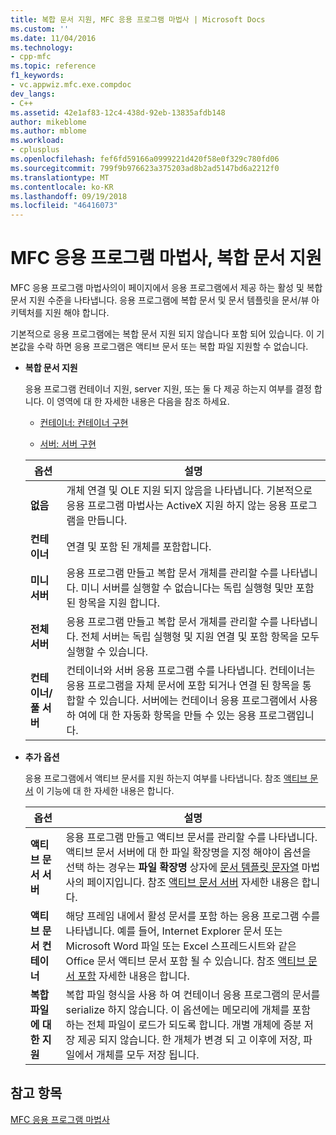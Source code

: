 ```yaml
---
title: 복합 문서 지원, MFC 응용 프로그램 마법사 | Microsoft Docs
ms.custom: ''
ms.date: 11/04/2016
ms.technology:
- cpp-mfc
ms.topic: reference
f1_keywords:
- vc.appwiz.mfc.exe.compdoc
dev_langs:
- C++
ms.assetid: 42e1af83-12c4-438d-92eb-13835afdb148
author: mikeblome
ms.author: mblome
ms.workload:
- cplusplus
ms.openlocfilehash: fef6fd59166a0999221d420f58e0f329c780fd06
ms.sourcegitcommit: 799f9b976623a375203ad8b2ad5147bd6a2212f0
ms.translationtype: MT
ms.contentlocale: ko-KR
ms.lasthandoff: 09/19/2018
ms.locfileid: "46416073"
---
```

# <a name="compound-document-support-mfc-application-wizard"></a>MFC 응용 프로그램 마법사, 복합 문서 지원

MFC 응용 프로그램 마법사의이 페이지에서 응용 프로그램에서 제공 하는 활성 및 복합 문서 지원 수준을 나타냅니다. 응용 프로그램에 복합 문서 및 문서 템플릿을 문서/뷰 아키텍처를 지원 해야 합니다.

기본적으로 응용 프로그램에는 복합 문서 지원 되지 않습니다 포함 되어 있습니다. 이 기본값을 수락 하면 응용 프로그램은 액티브 문서 또는 복합 파일 지원할 수 없습니다.

- **복합 문서 지원**

   응용 프로그램 컨테이너 지원, server 지원, 또는 둘 다 제공 하는지 여부를 결정 합니다. 이 영역에 대 한 자세한 내용은 다음을 참조 하세요.

   - [컨테이너: 컨테이너 구현](../../mfc/containers-implementing-a-container.md)

   - [서버: 서버 구현](../../mfc/servers-implementing-a-server.md)

   |옵션|설명|
   |------------|-----------------|
   |**없음**|개체 연결 및 OLE 지원 되지 않음을 나타냅니다. 기본적으로 응용 프로그램 마법사는 ActiveX 지원 하지 않는 응용 프로그램을 만듭니다.|
   |**컨테이너**|연결 및 포함 된 개체를 포함합니다.|
   |**미니 서버**|응용 프로그램 만들고 복합 문서 개체를 관리할 수를 나타냅니다. 미니 서버를 실행할 수 없습니다는 독립 실행형 및만 포함 된 항목을 지원 합니다.|
   |**전체 서버**|응용 프로그램 만들고 복합 문서 개체를 관리할 수를 나타냅니다. 전체 서버는 독립 실행형 및 지원 연결 및 포함 항목을 모두 실행할 수 있습니다.|
   |**컨테이너/풀 서버**|컨테이너와 서버 응용 프로그램 수를 나타냅니다. 컨테이너는 응용 프로그램을 자체 문서에 포함 되거나 연결 된 항목을 통합할 수 있습니다. 서버에는 컨테이너 응용 프로그램에서 사용 하 여에 대 한 자동화 항목을 만들 수 있는 응용 프로그램입니다.|

- **추가 옵션**

   응용 프로그램에서 액티브 문서를 지원 하는지 여부를 나타냅니다. 참조 [액티브 문서](../../mfc/active-documents.md) 이 기능에 대 한 자세한 내용은 합니다.

   |옵션|설명|
   |------------|-----------------|
   |**액티브 문서 서버**|응용 프로그램 만들고 액티브 문서를 관리할 수를 나타냅니다. 액티브 문서 서버에 대 한 파일 확장명을 지정 해야이 옵션을 선택 하는 경우는 **파일 확장명** 상자에 [문서 템플릿 문자열](../../mfc/reference/document-template-strings-mfc-application-wizard.md) 마법사의 페이지입니다. 참조 [액티브 문서 서버](../../mfc/active-document-servers.md) 자세한 내용은 합니다.|
   |**액티브 문서 컨테이너**|해당 프레임 내에서 활성 문서를 포함 하는 응용 프로그램 수를 나타냅니다. 예를 들어, Internet Explorer 문서 또는 Microsoft Word 파일 또는 Excel 스프레드시트와 같은 Office 문서 액티브 문서 포함 될 수 있습니다. 참조 [액티브 문서 포함](../../mfc/active-document-containment.md) 자세한 내용은 합니다.|
   |**복합 파일에 대 한 지원**|복합 파일 형식을 사용 하 여 컨테이너 응용 프로그램의 문서를 serialize 하지 않습니다. 이 옵션에는 메모리에 개체를 포함 하는 전체 파일이 로드가 되도록 합니다. 개별 개체에 증분 저장 제공 되지 않습니다. 한 개체가 변경 되 고 이후에 저장, 파일에서 개체를 모두 저장 됩니다.|

## <a name="see-also"></a>참고 항목

[MFC 응용 프로그램 마법사](../../mfc/reference/mfc-application-wizard.md)

